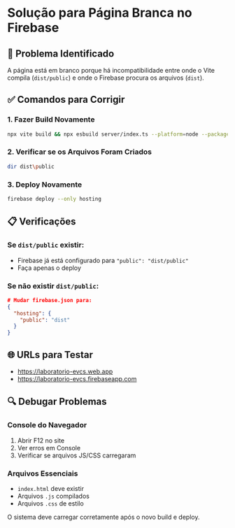 # Solução para Página Branca no Firebase

## 🔧 Problema Identificado
A página está em branco porque há incompatibilidade entre onde o Vite compila (`dist/public`) e onde o Firebase procura os arquivos (`dist`).

## ✅ Comandos para Corrigir

### 1. Fazer Build Novamente
```bash
npx vite build && npx esbuild server/index.ts --platform=node --packages=external --bundle --format=esm --outdir=dist
```

### 2. Verificar se os Arquivos Foram Criados
```bash
dir dist\public
```

### 3. Deploy Novamente
```bash
firebase deploy --only hosting
```

## 📋 Verificações

### Se `dist/public` existir:
- Firebase já está configurado para `"public": "dist/public"`
- Faça apenas o deploy

### Se não existir `dist/public`:
```json
# Mudar firebase.json para:
{
  "hosting": {
    "public": "dist"
  }
}
```

## 🌐 URLs para Testar
- https://laboratorio-evcs.web.app
- https://laboratorio-evcs.firebaseapp.com

## 🔍 Debugar Problemas

### Console do Navegador
1. Abrir F12 no site
2. Ver erros em Console
3. Verificar se arquivos JS/CSS carregaram

### Arquivos Essenciais
- `index.html` deve existir
- Arquivos `.js` compilados
- Arquivos `.css` de estilo

O sistema deve carregar corretamente após o novo build e deploy.